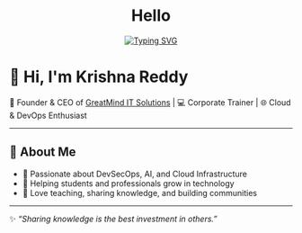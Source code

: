 <div align="center">
  
# Hello 

[![Typing SVG](https://readme-typing-svg.herokuapp.com?font=Fira+Code&pause=1000&color=2E9EF7&center=true&vCenter=true&width=435&lines=Sr+DevSecOps+Consultant;MultiCloud+%26+Platform+Engineering;22%2B+Years+Experience;Cloud+Architecture+Expert)](https://git.io/typing-svg)

</div>

# 👋 Hi, I'm Krishna Reddy  

🚀 Founder & CEO of [GreatMind IT Solutions](https://greatminditsolutions.com) | 💻 Corporate Trainer | 🌐 Cloud & DevOps Enthusiast  

---

## 📌 About Me  
- 🔹 Passionate about DevSecOps, AI, and Cloud Infrastructure  
- 🔹 Helping students and professionals grow in technology  
- 🔹 Love teaching, sharing knowledge, and building communities  

---

✨ *“Sharing knowledge is the best investment in others.”*  
